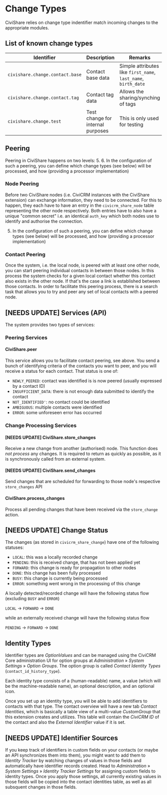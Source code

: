 # Change Types

CiviShare relies on change type indentifier match incoming changes
to the appropriate modules.

## List of known change types

| Identifier                        | Description                       | Remarks                                                              |
|-----------------------------------|-----------------------------------|----------------------------------------------------------------------|
| ``civishare.change.contact.base`` | Contact base data                 | Simple attributes like ``first_name``, ``last_name``, ``birth_date`` |
| ``civishare.change.contact.tag``  | Contact tag data                  | Allows the sharing/synching of tags                                  |
| ``civishare.change.test``         | Test change for internal purposes | This is only used for testing                                        |




## Peering

Peering in CiviShare happens on two levels:
5.
6. In the configuration of such a peering, you can define which change types (see below) will be processed, and how (providing a processor implementation)

### Node Peering

Before two CiviShare nodes (i.e. CiviCRM instances with the CiviShare extension) can exchange information, they need to be connected.
For this to happen, they each have to have an entry in the ``civicrm_share_node`` table representing the other node respectively.
Both entries have to also have a unique "common secret" i.e. an identical ``auth_key`` which both nodes use to identify and authorise the connection.

5. In the configuration of such a peering, you can define which change types (see below) will be processed, and how (providing a processor implementation)

### Contact Peering

Once the system, i.e. the local node, is peered with at least one other node, you can start peering individual contacts in between those nodes. In this process the system checks for a given local contact whether this contact also exists in the other node.
If that's the case a link is established between those contacts.
In order to facilitate this peering process, there is a search task that allows you to try and peer any set of local contacts with a peered node.


##  [NEEDS UPDATE] Services (API)

The system provides two types of services:

### Peering Services

#### CiviShare.peer
This service allows you to facilitate contact peering, see above. You send a bunch of identifying criteria of the contacts you want to peer, and you will receive a status for each contact.
That status is one of:
- ``NEWLY_PEERED``: contact was identified is is now peered (usually expressed by a contact ID)
- ``INSUFFICIENT_DATA``: there is not enough data submitted to identify the contact
- ``NOT_IDENTIFIED'``: no contact could be identified
- ``AMBIGUOUS``: multiple contacts were identified
- ``ERROR``: some unforeseen error has occurred


### Change Processing Services

#### [NEEDS UPDATE] CiviShare.store_changes

Receive a new change from another (authorised) node. This function does *not process* any changes.
It is required to return as quickly as possible, as it is synchronously called from an external system.

#### [NEEDS UPDATE] CiviShare.send_changes

Send changes that are scheduled for forwarding to those node's respective ``store_changes`` API

#### CiviShare.process_changes

Process all pending changes that have been received via the ``store_change`` action.


##  [NEEDS UPDATE] Change Status

The changes (as stored in ``civicrm_share_change``) have one of the following statuses:
- ``LOCAL``: this was a locally recorded change
- ``PENDING``: this is received change, that has not been applied yet
- ``FORWARD``: this change is ready for propagation to other nodes
- ``DONE``: this change has been fully processed
- ``BUSY``: this change is currently being processed
- ``ERROR``: something went wrong in the processing of this change

A locally detected/recorded change will have the following status flow (excluding ``BUSY`` and ``ERROR``)

``LOCAL`` -> ``FORWARD`` -> ``DONE``

while an externally received change will have the following status flow

``PENDING`` -> ``FORWARD`` -> ``DONE``



## Identity Types

Identifier types are *OptionValues* and can be managed using the CiviCRM Core
administration UI for option groups at *Administration* » *System Settings* »
*Option Groups*. The option group is called *Contact Identity Types*
(`contact_id_history_type`).

Each identity type consists of a (human-readable) name, a value (which will be
the machine-readable name), an optional description, and an optional icon.

Once you set up an identity type, you will be able to add identifiers to
contacts with that type. The contact overview will have a new tab *Contact
Identities*, which is basically a table view of a multi-value *CustomGroup* that
this extension creates and utilizes. This table will contain the *CiviCRM ID* of
the contact and also the *External Identifier* value if it is set.

## [NEEDS UPDATE] Identifier Sources

If you keep track of identifiers in custom fields on your contacts (or maybe an
API synchronizes them into them), you might want to add them to *Identity
Tracker* by watching changes of values in those fields and automatically have
identifier records created. Head to *Administration* » *System Settings* »
*Identity Tracker Settings* for assigning custom fields to identity types. Once
you apply those settings, all currently existing values in those fields will be
copied into the contact identities table, as well as all subsquent changes in
those fields.
